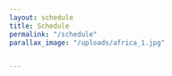 ```yaml
---
layout: schedule
title: Schedule
permalink: "/schedule"
parallax_image: "/uploads/africa_1.jpg"


---
```


